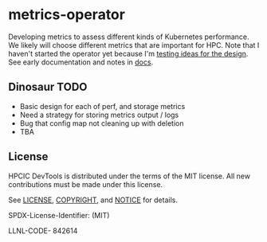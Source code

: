 # metrics-operator

Developing metrics to assess different kinds of Kubernetes performance.
We likely will choose different metrics that are important for HPC.
Note that I haven't started the operator yet because I'm [testing ideas for the design](hack/test).
See early documentation and notes in [docs](docs).

## Dinosaur TODO

- Basic design for each of perf, and storage metrics
- Need a strategy for storing metrics output / logs
- Bug that config map not cleaning up with deletion
- TBA

## License

HPCIC DevTools is distributed under the terms of the MIT license.
All new contributions must be made under this license.

See [LICENSE](https://github.com/converged-computing/cloud-select/blob/main/LICENSE),
[COPYRIGHT](https://github.com/converged-computing/cloud-select/blob/main/COPYRIGHT), and
[NOTICE](https://github.com/converged-computing/cloud-select/blob/main/NOTICE) for details.

SPDX-License-Identifier: (MIT)

LLNL-CODE- 842614
